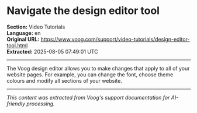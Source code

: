 # Navigate the design editor tool

**Section:** Video Tutorials  
**Language:** en  
**Original URL:** https://www.voog.com/support/video-tutorials/design-editor-tool.html  
**Extracted:** 2025-08-05 07:49:01 UTC

---

The Voog design editor allows you to make changes that apply to all of your website pages. For example, you can change the font, choose theme colours and modify all sections of your website.

---

*This content was extracted from Voog's support documentation for AI-friendly processing.*
